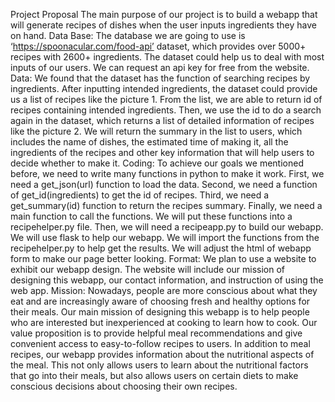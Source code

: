 Project Proposal
    The main purpose of our project is to build a webapp that will generate recipes of dishes when the user inputs ingredients they have on hand.
Data Base:
    The database we are going to use is ‘https://spoonacular.com/food-api’ dataset, which provides over 5000+ recipes with 2600+ ingredients. The dataset could help us to deal with most inputs of our users. We can request an api key for free from the website.
Data:
    We found that the dataset has the function of searching recipes by ingredients. After inputting intended ingredients, the dataset could provide us a list of recipes like the picture 1.
    From the list, we are able to return id of recipes containing intended ingredients. Then, we use the id to do a search again in the dataset, which returns a list of detailed information of recipes like the picture 2. 
    We will return the summary in the list to users, which includes the name of dishes, the estimated time of making it, all the ingredients of the recipes and other key information that will help users to decide whether to make it.
Coding:
    To achieve our goals we mentioned before, we need to write many functions in python to make it work. First, we need a get_json(url) function to load the data. Second, we need a function of get_id(ingredients) to get the id of recipes. Third, we need a get_summary(id) function to return the recipes summary. Finally, we need a main function to call the functions. We will put these functions into a recipehelper.py file. Then, we will need a recipeapp.py to build our webapp. We will use flask to help our webapp. We will import the functions from the recipehelper.py to help get the results. We will adjust the html of webapp form to make our page better looking. 
Format:
    We plan to use a website to exhibit our webapp design. The website will include our mission of designing this webapp, our contact information, and instruction of using the web app.
Mission:
    Nowadays, people are more conscious about what they eat and are increasingly aware of choosing fresh and healthy options for their meals. Our main mission of designing this webapp is to help people who are interested but inexperienced at cooking to learn how to cook. Our value proposition is to provide helpful meal recommendations and give convenient access to easy-to-follow recipes to users. In addition to meal recipes, our webapp provides information about the nutritional aspects of the meal. This not only allows users to learn about the nutritional factors that go into their meals, but also allows users on certain diets to make conscious decisions about choosing their own recipes. 
